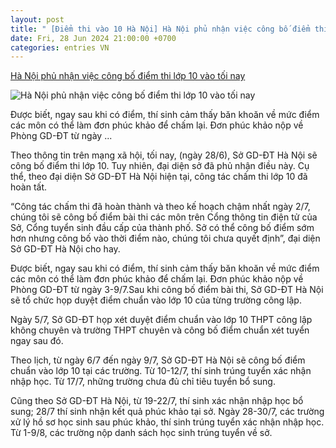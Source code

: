 ```yaml
---
layout: post
title: " [Điểm thi vào 10 Hà Nội] Hà Nội phủ nhận việc công bố điểm thi lớp 10 vào tối nay"
date: Fri, 28 Jun 2024 21:00:00 +0700
categories: entries VN
---
```

[Hà Nội phủ nhận việc công bố điểm thi lớp 10 vào tối nay](https://vietnamnet.vn/ha-noi-phu-nhan-viec-cong-bo-diem-thi-lop-10-vao-toi-nay-2296386.html)

![Hà Nội phủ nhận việc công bố điểm thi lớp 10 vào tối nay](https://static-images.vnncdn.net/vps_images_publish/000001/000003/2024/6/28/tot-nghiep4-3063.jpeg?width=0&s=vOO0xA6zkUsGGrcEDEbpbw)

Được biết, ngay sau khi có điểm, thí sinh cảm thấy băn khoăn về mức điểm các môn có thể làm đơn phúc khảo để chấm lại. Đơn phúc khảo nộp về Phòng GD-ĐT từ ngày ...

Theo thông tin trên mạng xã hội, tối nay, (ngày 28/6), Sở GD-ĐT Hà Nội sẽ công bố điểm thi lớp 10. Tuy nhiên, đại diện sở đã phủ nhận điều này. Cụ thể, theo đại diện Sở GD-ĐT Hà Nội hiện tại, công tác chấm thi lớp 10 đã hoàn tất.

“Công tác chấm thi đã hoàn thành và theo kế hoạch chậm nhất ngày 2/7, chúng tôi sẽ công bố điểm bài thi các môn trên Cổng thông tin điện tử của Sở, Cổng tuyển sinh đầu cấp của thành phố. Sở có thể công bố điểm sớm hơn nhưng công bố vào thời điểm nào, chúng tôi chưa quyết định”, đại diện Sở GD-ĐT Hà Nội cho hay.

Được biết, ngay sau khi có điểm, thí sinh cảm thấy băn khoăn về mức điểm các môn có thể làm đơn phúc khảo để chấm lại. Đơn phúc khảo nộp về Phòng GD-ĐT từ ngày 3-9/7.Sau khi công bố điểm bài thi, Sở GD-ĐT Hà Nội sẽ tổ chức họp duyệt điểm chuẩn vào lớp 10 của từng trường công lập.

Ngày 5/7, Sở GD-ĐT họp xét duyệt điểm chuẩn vào lớp 10 THPT công lập không chuyên và trường THPT chuyên và công bố điểm chuẩn xét tuyển ngay sau đó.

Theo lịch, từ ngày 6/7 đến ngày 9/7, Sở GD-ĐT Hà Nội sẽ công bố điểm chuẩn vào lớp 10 tại các trường. Từ 10-12/7, thí sinh trúng tuyển xác nhận nhập học. Từ 17/7, những trường chưa đủ chỉ tiêu tuyển bổ sung.

Cũng theo Sở GD-ĐT Hà Nội, từ 19-22/7, thí sinh xác nhận nhập học bổ sung; 28/7 thí sinh nhận kết quả phúc khảo tại sở. Ngày 28-30/7, các trường xử lý hồ sơ học sinh sau phúc khảo, thí sinh trúng tuyển xác nhận nhập học. Từ 1-9/8, các trường nộp danh sách học sinh trúng tuyển về sở.

